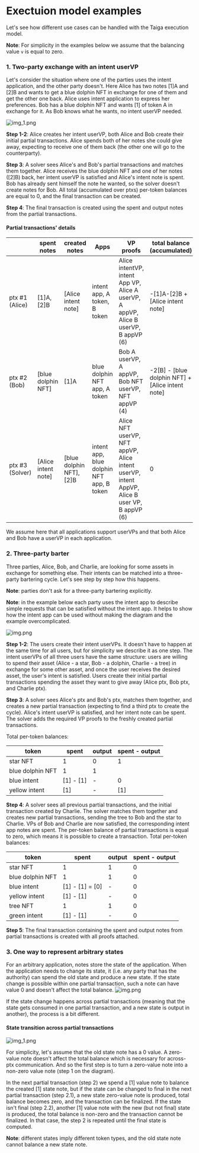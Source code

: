 # Exectuion model examples

Let's see how different use cases can be handled with the Taiga execution model.

**Note**: For simplicity in the examples below we assume that the balancing value `v` is equal to zero.

### 1. Two-party exchange with an intent userVP

Let's consider the situation where one of the parties uses the intent application, and the other party doesn't.
Here Alice has two notes [1]A and [2]B and wants to get a blue dolphin NFT in exchange for one of them and get the other one back. 
Alice uses intent application to express her preferences. Bob has a blue dolphin NFT and wants [1] of token A in exchange for it. 
As Bob knows what he wants, no intent userVP needed.

![img_1.png](images/exec_complex_intent_plus_no_intent.png)

**Step 1-2**: Alice creates her intent userVP, both Alice and Bob create their initial partial transactions. 
Alice spends both of her notes she could give away, expecting to receive one of them back (the other one will go to the counterparty).

**Step 3**: A solver sees Alice's and Bob's partial transactions and matches them together. 
Alice receives the blue dolphin NFT and one of her notes ([2]B) back,
her intent userVP is satisfied and Alice's intent note is spent. Bob has already sent himself the note he wanted, so the solver doesn't create notes for Bob.
All total (accumulated over ptxs) per-token balances are equal to 0, and the final transaction can be created.

**Step 4**: The final transaction is created using the spent and output notes from the partial transactions.

#### Partial transactions' details

||spent notes|created notes|Apps|VP proofs|total balance (accumulated)|
|-|-|-|-|-|-|
|ptx #1 (Alice)|[1]A, [2]B|[Alice intent note]|intent app, A token, B token|Alice intentVP, intent App VP, Alice A userVP, A appVP, Alice B userVP, B appVP (6)|-[1]A-[2]B + [Alice intent note]|
|ptx #2 (Bob)|[blue dolphin NFT]|[1]A|blue dolphin NFT app, A token|Bob A userVP, A appVP, Bob NFT userVP, NFT appVP (4)|-2[B] - [blue dolphin NFT] + [Alice intent note]
|ptx #3 (Solver)|[Alice intent note]|[blue dolphin NFT], [2]B|intent app, blue dolphin NFT app, B token|Alice NFT userVP, NFT appVP, Alice intent userVP, intent AppVP, Alice B user VP, B appVP (6)|0|

We assume here that all applications support userVPs and that both Alice and Bob have a userVP in each application.

### 2. Three-party barter

Three parties, Alice, Bob, and Charlie, are looking for some assets in exchange for something else.
Their intents can be matched into a three-party bartering cycle. Let's see step by step how this happens.

**Note**: parties don't ask for a three-party bartering explicitly.

**Note**: in the example below each party uses the intent app to describe simple requests that can be satisfied without the intent app. 
It helps to show how the intent app can be used without making the diagram and the example overcomplicated.

![img.png](images/exec_3_party.png)

**Step 1-2**: The users create their intent userVPs. It doesn't have to happen at the same time for all users, 
but for simplicity we describe it as one step. The intent userVPs of all three users have the same structure: 
users are willing to spend their asset (Alice - a star, Bob - a dolphin, Charlie - a tree) in exchange for some other asset, 
and once the user receives the desired asset, the user's intent is satisfied.
Users create their initial partial transactions spending the asset they want to give away (Alice ptx, Bob ptx, and Charlie ptx).

**Step 3**: A solver sees Alice's ptx and Bob's ptx, matches them together, and creates a new partial transaction 
(expecting to find a third ptx to create the cycle). Alice's intent userVP is satisfied, and her intent note can be spent.
The solver adds the required VP proofs to the freshly created partial transactions.

Total per-token balances:

|token|spent|output|spent - output|
|-|-|-|-|
|star NFT|1|0|1|
|blue dolphin NFT|1|1||
|blue intent|[1] - [1]|-|0|
|yellow intent|[1] |-|[1]|

**Step 4**: A solver sees all previous partial transactions, and the initial transaction created by Charlie.
The solver matches them together and creates new partial transactions, sending the tree to Bob and the star to Charlie.
VPs of Bob and Charlie are now satisfied, the corresponding intent app notes are spent.
The  per-token balance of partial transactions is equal to zero, which means it is possible to create a transaction.
Total per-token balances:

|token|spent|output|spent - output|
|-|-|-|-|
|star NFT|1|1|0|
|blue dolphin NFT|1|1|0|
|blue intent|[1] - [1] = [0]|-|0|
|yellow intent|[1] - [1]|-|0|
|tree NFT|1|1|0|
|green intent|[1] - [1]|-|0|

**Step 5**:
The final transaction containing the spent and output notes from partial transactions is created with all proofs attached.

### 3. One way to represent arbitrary states

For an arbitrary application, notes store the state of the application. When the application needs to change its state,
it (i.e. any party that has the authority) can spend the old state and produce a new state.
If the state change is possible within one partial transaction, such a note can have value 0 and doesn't affect the total balance.
![img.png](images/exec_arbitrary_state_update.png)

If the state change happens across partial transactions (meaning that the state gets consumed in one partial transaction, and a new state is output in another),
the process is a bit different.

#### State transition across partial transactions

![img_1.png](images/exec_update.png)

For simplicity, let's assume that the old state note has a 0 value.
A zero-value note doesn't affect the total balance which is necessary for across-ptx communication.
And so the first step is to turn a zero-value note into a non-zero value note (step 1 on the diagram).

In the next partial transaction (step 2) we spend a [1] value note to balance the created [1] state note,
but if the state can be changed to final in the next partial transaction (step 2.1), a new state zero-value note is produced,
total balance becomes zero, and the transaction can be finalized. If the state isn't final (step 2.2),
another [1] value note with the new (but not final) state is produced, the total balance is non-zero and the transaction cannot be finalized.
In that case, the step 2 is repeated until the final state is computed.

**Note**: different states imply different token types, and the old state note cannot balance a new state note.

